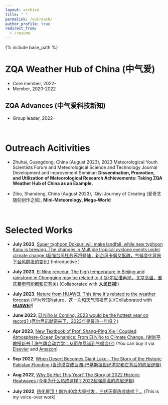 ```yaml
---
layout: archive
title: " "
permalink: /outreach/
author_profile: true
redirect_from:
  - /resume
---
```


{% include base_path %}

ZQA Weather Hub of China (中气爱)
======
* Core member, 2022-
* Member, 2020-2022
  
ZQA Advances (中气爱科技新知)
---
* Group leader, 2022-

<br>

Outreach Acitivities
======
* Zhuhai, Guangdong, China (August 2023), 2023 Meteorological Youth Scientists Forum and Meteorological Science and Technology Journal Development and Improvement Seminar: **Dissemination, Promotion, and Utilization of Meteorological Research Achievements: Taking ZQA Weather Hub of China as an Example.**


* Zibo, Shandong, China (August 2023), IQiyi Journey of Creating (爱奇艺随刻创作之旅), **Mini-Meteorology, Mega-World**

<br>

Selected Works
======
* **July 2023**, [Super typhoon Doksuri will make landfall, while new typhoon Kanu is brewing. The changes in Multiple tropical cyclone events under climate change (超强台风杜苏芮将登陆，新台风卡努又酝酿，气候变化背景下台风群发的变化)](https://www.bilibili.com/video/BV1jc411F7Eg?t=42.3) (Introductive )
* **July 2023**, [El Nino reoccur. The high temperature in Beijing and rainstorm in Chongqing may be related to it (厄尔尼诺再现，北京高温、重庆暴雨可能都和它有关)](https://www.bilibili.com/video/BV1ma4y1F7kj?t=0.9) (Collaborated with **[人民日报](https://paper.people.com.cn)**!)

* **July 2023**, [Nature from HUAWEI. This time it's related to the weather forecast (华为登顶Nature，这一次和天气预报有关)](https://www.bilibili.com/video/BV1mN411S7Cs?t=122.2)(Collaborated with **[HUAWEI](https://www.huawei.com/cn/)**!)

* **June 2023**, [El Niño is Coming. 2023 would be the hottest year on record? (厄尔尼诺就要来了，2023年是最热一年吗？)](https://www.bilibili.com/video/BV1yz4y1v7PG?t=1.3)

* **Apr 2023**, [New Textbook of Prof. Shang-Ping Xie \| Coupled Atmosphere-Ocean Dynamics: From El Niño to Climate Change. (谢尚平教授新书 \| 海气耦合动力学：从厄尔尼诺到气候变化)](https://mp.weixin.qq.com/s/PiGnQKZaiX43Es9h4avyFg) (You can buy it via [Elsevier](https://shop.elsevier.com/books/coupled-atmosphere-ocean-dynamics/xie/978-0-323-95490-7) and [Amazon](https://www.amazon.com/Coupled-Atmosphere-Ocean-Dynamics-Climate-Change/dp/0323954901/ref=sr_1_1?crid=1B82YS65QTD5O&keywords=Shang-Ping+Xie&qid=1669782352&sprefix=shang-ping+xie%2Cspecialty-aps%2C138&sr=8-1))

* **Sep 2022**, [When Desert Becomes Giant Lake - The Story of the Historic Pakistan Flooding (当沙漠变成巨湖-巴基斯坦世纪洪灾和它背后的底层逻辑)](https://www.bilibili.com/video/BV11g411U7fp?t=1.6)

* **Aug 2022**, [Why So Hot This Year? The Story of 2022 Historic Heatwaves (今年为什么热成这样？2022超强高温的底层逻辑)](https://www.bilibili.com/video/BV16a4y1f7Pj?t=1.4)

* **July 2022**, [热化屋顶！南方40度大量批发，三伏天得热成啥样？...](https://www.bilibili.com/video/BV15r4y1E7dQ?t=3.9) (This is my voice-over work)

